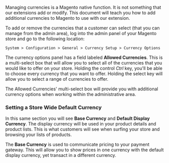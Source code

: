 Managing currencies is a Magento native function. It is not something that our extensions add or modify. This document will teach you how to add additional currencies to Magento to use with our extension.

To add or remove the currencies that a customer can select (that you can manage from the admin area), log into the admin panel of your Magento store and go to the following location:

	System > Configuration > General > Currency Setup > Currency Options

The currency options panel has a field labeled **Allowed Currencies**. This is a multi-select box that will allow you to select all of the currencies that you would like to offer on your store. Holding the control *Ctrl* key, you'll be able to choose every currency that you want to offer. Holding the select key will allow you to select a range of currencies to offer.

The Allowed Currencies' multi-select box will provide you with additional currency options when working within the administrative area.

### Setting a Store Wide Default Currency

In this same section you will see **Base Currency** and **Default Display Currency**. The display currency will be used in your product details and product lists. This is what customers will see when surfing your store and browsing your lists of products.

The **Base Currency** is used to communicate pricing to your payment gateway. This will allow you to show prices in one currency with the default display currency, yet transact in a different currency.
